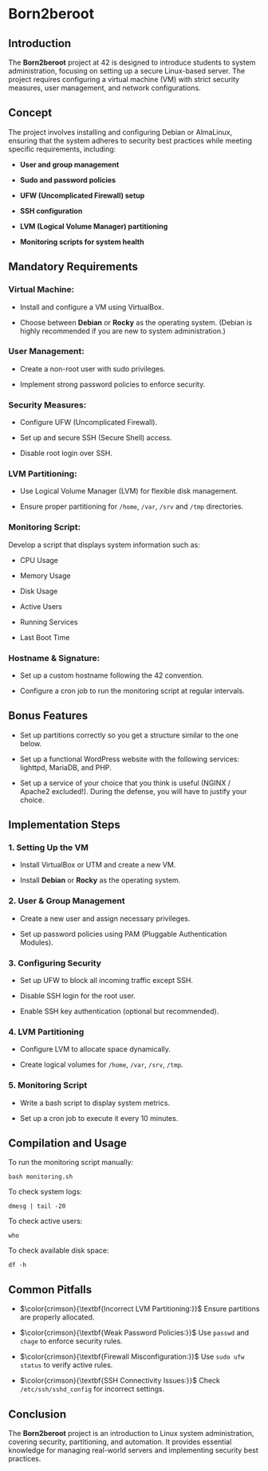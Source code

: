 # Born2beroot

## Introduction

The **Born2beroot** project at 42 is designed to introduce students to system administration, focusing on setting up a secure Linux-based server. The project requires configuring a virtual machine (VM) with strict security measures, user management, and network configurations.

## Concept

The project involves installing and configuring Debian or AlmaLinux, ensuring that the system adheres to security best practices while meeting specific requirements, including:

  - **User and group management** 

  - **Sudo and password policies** 

  - **UFW (Uncomplicated Firewall) setup** 

  - **SSH configuration**

  - **LVM (Logical Volume Manager) partitioning**

  - **Monitoring scripts for system health**

## Mandatory Requirements

### Virtual Machine:

  - Install and configure a VM using VirtualBox.

  - Choose between **Debian** or **Rocky** as the operating system. (Debian is highly recommended
if you are new to system administration.)

### User Management:

  - Create a non-root user with sudo privileges.

  - Implement strong password policies to enforce security.

### Security Measures:

  - Configure UFW (Uncomplicated Firewall).

  - Set up and secure SSH (Secure Shell) access.

  - Disable root login over SSH.

### LVM Partitioning:

  - Use Logical Volume Manager (LVM) for flexible disk management.

  - Ensure proper partitioning for ```/home```, ```/var```, ```/srv``` and ```/tmp``` directories.

### Monitoring Script:

Develop a script that displays system information such as:

  - CPU Usage

  - Memory Usage

  - Disk Usage

  - Active Users

  - Running Services

  - Last Boot Time

### Hostname & Signature:

  - Set up a custom hostname following the 42 convention.

  - Configure a cron job to run the monitoring script at regular intervals.

## Bonus Features

  - Set up partitions correctly so you get a structure similar to the one below.

  - Set up a functional WordPress website with the following services: lighttpd, MariaDB, and PHP.

  - Set up a service of your choice that you think is useful (NGINX / Apache2 excluded!). During the defense, you will have to justify your choice.

## Implementation Steps

### 1. Setting Up the VM

  - Install VirtualBox or UTM and create a new VM.

   - Install **Debian** or **Rocky** as the operating system.

### 2. User & Group Management

  - Create a new user and assign necessary privileges.

  - Set up password policies using PAM (Pluggable Authentication Modules).

### 3. Configuring Security

  - Set up UFW to block all incoming traffic except SSH.

  - Disable SSH login for the root user.

  - Enable SSH key authentication (optional but recommended).

### 4. LVM Partitioning

  - Configure LVM to allocate space dynamically.

  - Create logical volumes for ```/home```, ```/var```, ```/srv```, ```/tmp```.

### 5. Monitoring Script

  - Write a bash script to display system metrics.

  - Set up a cron job to execute it every 10 minutes.

## Compilation and Usage

To run the monitoring script manually:

```console
bash monitoring.sh
```

To check system logs:

``` console
dmesg | tail -20
```

To check active users:

```console
who
```

To check available disk space:

```console
df -h
```

## Common Pitfalls

  - $\color{crimson}{\textbf{Incorrect LVM Partitioning:}}$ Ensure partitions are properly allocated.

  - $\color{crimson}{\textbf{Weak Password Policies:}}$ Use ```passwd``` and ```chage``` to enforce security rules.

  - $\color{crimson}{\textbf{Firewall Misconfiguration:}}$ Use ```sudo ufw status``` to verify active rules.

  - $\color{crimson}{\textbf{SSH Connectivity Issues:}}$ Check ```/etc/ssh/sshd_config``` for incorrect settings.

## Conclusion

The **Born2beroot** project is an introduction to Linux system administration, covering security, partitioning, and automation. It provides essential knowledge for managing real-world servers and implementing security best practices.

